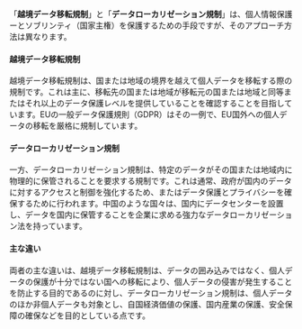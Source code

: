 
「**越境データ移転規制**」と「**データローカリゼーション規制**」は、個人情報保護ーとソブリンティ（国家主権）を保護するための手段ですが、そのアプローチ方法は異なります。

#### 越境データ移転規制

越境データ移転規制は、国または地域の境界を越えて個人データを移転する際の規制です。これは主に、移転先の国または地域が移転元の国または地域と同等またはそれ以上のデータ保護レベルを提供していることを確認することを目指しています。EUの一般データ保護規則（GDPR）はその一例で、EU国外への個人データの移転を厳格に規制しています。

#### データローカリゼーション規制

一方、データローカリゼーション規制は、特定のデータがその国または地域内に物理的に保管されることを要求する規制です。これは通常、政府が国内のデータに対するアクセスと制御を強化するため、またはデータ保護とプライバシーを確保するために行われます。中国のような国々は、国内にデータセンターを設置し、データを国内に保管することを企業に求める強力なデータローカリゼーション法を持っています。

#### 主な違い

両者の主な違いは、越境データ移転規制は、データの囲み込みではなく、個人データの保護が十分ではない国への移転により、個人データの侵害が発生することを防止する目的であるのに対し、データローカリゼーション規制は、個人データのほか非個人データも対象とし、自国経済価値の保護、国内産業の保護、安全保障の確保などを目的としている点です。
